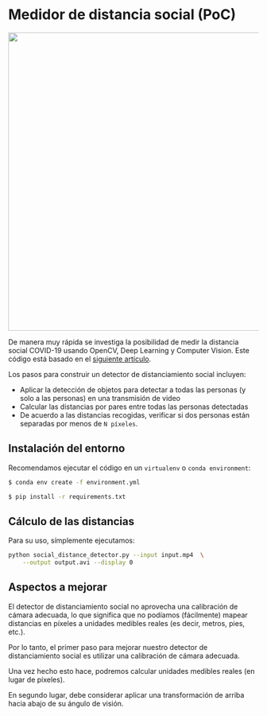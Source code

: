 # Medidor de distancia social (PoC)

<p align="center">
<img src="temple_bar.gif" width="600">
</p>

De manera muy rápida se investiga la posibilidad de medir la distancia social COVID-19 usando OpenCV, Deep Learning y Computer Vision.
Este código está basado en el [siguiente artículo](https://www.pyimagesearch.com/2020/06/01/opencv-social-distancing-detector/).

Los pasos para construir un detector de distanciamiento social incluyen:

* Aplicar la detección de objetos para detectar a todas las personas (y solo a las personas) en una transmisión de video 
* Calcular las distancias por pares entre todas las personas detectadas
* De acuerdo a las distancias recogidas, verificar si dos personas están separadas por menos de `N píxeles`.

## Instalación del entorno
Recomendamos ejecutar el código en un `virtualenv` o `conda environment`:

```bash
$ conda env create -f environment.yml
```

```bash
$ pip install -r requirements.txt
```

## Cálculo de las distancias
Para su uso, símplemente ejecutamos:

```bash
python social_distance_detector.py --input input.mp4  \
	--output output.avi --display 0
```

## Aspectos a mejorar
El detector de distanciamiento social no aprovecha una calibración de cámara adecuada, lo que significa que no podíamos (fácilmente) mapear distancias en píxeles a unidades medibles reales (es decir, metros, pies, etc.).

Por lo tanto, el primer paso para mejorar nuestro detector de distanciamiento social es utilizar una calibración de cámara adecuada.

Una vez hecho esto hace, podremos calcular unidades medibles reales (en lugar de píxeles).

En segundo lugar, debe considerar aplicar una transformación de arriba hacia abajo de su ángulo de visión.